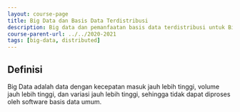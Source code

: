 ```yaml
---
layout: course-page
title: Big Data dan Basis Data Terdistribusi
description: Big data dan pemanfaatan basis data terdistribusi untuk Big Data
course-parent-url: ../../2020-2021
tags: [big-data, distributed]
---
```


## Definisi
Big Data adalah data dengan kecepatan masuk jauh lebih tinggi, volume jauh lebih tinggi, dan variasi jauh lebih tinggi, sehingga tidak dapat diproses oleh software basis data umum.
